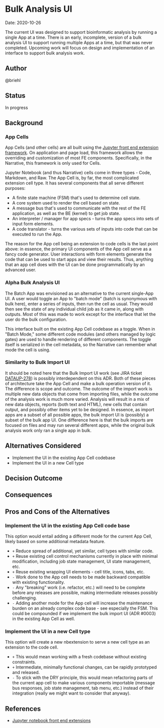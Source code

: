 # Bulk Analysis UI

Date: 2020-10-26

The current UI was designed to support bioinformatic analysis by running a single App at a time. There is an early, incomplete, version of a bulk analysis UI to support running multiple Apps at a time, but that was never completed. Upcoming work will focus on design and implementation of an interface to support bulk analysis work.

## Author

@briehl

## Status

In progress

## Background

### App Cells
App Cells (and other cells) are all built using the [Jupyter front end extension framework](https://jupyter-notebook.readthedocs.io/en/stable/extending/frontend_extensions.html). On application and page load, this framework allows the overriding and customization of most FE components. Specifically, in the Narrative, this framework is only used for Cells. 

Jupyter Notebook (and thus Narrative) cells come in three types - Code, Markdown, and Raw. The App Cell is, by far, the most complicated extension cell type. It has several components that all serve different purposes:
* A finite state machine (FSM) that's used to determine cell state.
* A core system used to render the cell based on state.
* A message bus that's used to communicate with the rest of the FE application, as well as the BE (kernel) to get job state.
* An interpreter / manager for app specs - turns the app specs into sets of input form elements.
* A code translator - turns the various sets of inputs into code that can be executed to run the App.

The reason for the App cell being an extension to code cells is the last point above: in essence, the primary UI components of the App cell serve as a fancy code generator. User interactions with form elements generate the code that can be used to start apps and view their results. Thus, anything that an app cell does with the UI can be done programmatically by an advanced user.

### Alpha Bulk Analysis UI
The Batch App was envisioned as an alternative to the current single-App UI. A user would toggle an App to "batch mode" (batch is synonymous with bulk here), enter a series of inputs, then run the cell as usual. They would then see the state of any individual child job as it came in, along with outputs. Most of this was made to work except for the interface that let the user do the bulk configuration.

This interface built on the existing App Cell codebase as a toggle. When in "Batch Mode," some different code modules (and others managed by logic gates) are used to handle rendering of different components. The toggle itself is serialized in the cell metadata, so the Narrative can remember what mode the cell is using.

### Similarity to Bulk Import UI
It should be noted here that the Bulk Import UI work (see JIRA ticket [DATAUP-278](https://kbase-jira.atlassian.net/browse/DATAUP-278)) is possibly interdependent on this ADR. Both of these pieces of architecture take the App Cell and make a bulk operation version of it. The difference is scope and outcome. The outcome of the import work is multiple new data objects that come from importing files, while the outcome of the analysis work is much more varied. Analysis will result in a mix of new data objects, reports (both text and HTML), new cells that contain output, and possibly other items yet to be designed. In essence, as import apps are a subset of all possible apps, the bulk import UI is (possibly) a subset of the bulk app UI. One difference here is that the bulk imports are focused on files and may run several different apps, while the original bulk analysis work only ran a single app in bulk.

## Alternatives Considered

* Implement the UI in the existing App Cell codebase
* Implement the UI in a new Cell type

## Decision Outcome

## Consequences

## Pros and Cons of the Alternatives

### Implement the UI in the existing App Cell code base

This option would entail adding a different mode for the current App Cell, likely based on some additional metadata feature.

* `+` Reduce spread of additional, yet similar, cell types with similar code.
* `+` Reuse existing cell control mechanisms currently in place with minimal modification, including job state management, UI state management, etc.
* `+` Reuse existing wrapping UI elements - cell title, icons, tabs, etc.
* `-` Work done to the App cell needs to be made backward compatible with existing functionality.
* `-` Any "breaking" work (i.e. refactor, etc.) will need to be complete before any releases are possible, making intermediate releases possibly challenging.
* `-` Adding another mode for the App cell will increase the maintenance burden on an already complex code base - see especially the FSM. This could be compounded if we implement the bulk import UI (ADR #0003) in the existing App Cell as well.

### Implement the UI in a new Cell type

This option will create a new nbextension to serve a new cell type as an extension to the code cell.

* `+` This would mean working with a fresh codebase without existing constraints.
* `+` Intermediate, minimally functional changes, can be rapidly prototyped and released.
* `-` To stick with the DRY principle, this would mean refactoring parts of the current app cell to make various components importable (message bus responses, job state management, tab menu, etc.) instead of their integration (really we might want to consider that anyway).

## References
* [Jupyter notebook front end extensions](https://jupyter-notebook.readthedocs.io/en/stable/extending/frontend_extensions.html)
